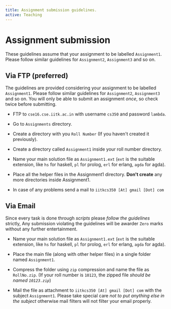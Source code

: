```yaml
---
title: Assignment submission guidelines.
active: Teaching
---
```


# Assignment submission

These guidelines assume that your assignment to be labelled
`Assignment1`. Please follow similar guidelines for `Assignment2`,
`Assignment3` and so on.


## Via FTP (preferred)

The guidelines are provided considering your assignment to be labelled
`Assignment1`. Please follow similar guidelines for `Assignment2`,
`Assignment3` and so on. You will only be able to submit an assignment
*once*, so check twice before submitting.

* FTP to `cse16.cse.iitk.ac.in` with username `cs350` and password
  `lambda`.
* Go to `Assignments` directory.

* Create a directory with you `Roll Number` (If you haven't created it
  previously).

* Create a directory called `Assignment1` inside your roll number
  directory.

* Name your main solution file as `Assignment1.ext` (`ext` is the
  suitable extension, like `hs` for haskell, `pl` for prolog, `erl`
  for erlang, `agda` for agda).

* Place all the helper files in the Assignment1 directory. **Don't
  create** any more directories inside Assignment1.

* In case of any problems send a mail to `iitkcs350 [At] gmail [Dot]
  com`

## Via Email

Since every task is done through *scripts* please *follow the
guidelines* strictly, Any submission violating the guidelines will be
awarder `Zero` marks without any further entertainment.

* Name your main solution file as `Assignment1.ext` (`ext` is the
  suitable extension, like `hs` for haskell, `pl` for prolog, `erl`
  for erlang, `agda` for agda).

* Place the main file (along with other helper files) in a single
  folder named `Assignment1`.

* Compress the folder using `zip` compression and name the file as
  `RollNo.zip`. (If your roll number is `10123`, the zipped file
  *should be named `10123.zip`*)

* Mail the file as attachment to `iitkcs350 [At] gmail [Dot] com` with
  the subject `Assignment1`. Please take special care *not to put
  anything else in the subject* otherwise mail filters will not filter
  your email properly.
